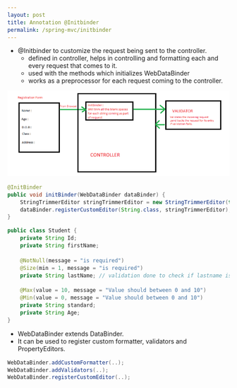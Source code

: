 ```yaml
---
layout: post
title: Annotation @Initbinder
permalink: /spring-mvc/initbinder
---
```


- @Initbinder to customize the request being sent to the controller.
  - defined in controller, helps in controlling and formatting each and every request that comes to it.
  - used with the methods which initializes WebDataBinder
  - works as a preprocessor for each request coming to the controller.

![](https://github.com/arpit04tripathi/files-cdn/raw/cdn/spring/spring-mvc/init-binder.png)

```java
@InitBinder
public void initBinder(WebDataBinder dataBinder) {
    StringTrimmerEditor stringTrimmerEditor = new StringTrimmerEditor(true);
    dataBinder.registerCustomEditor(String.class, stringTrimmerEditor);
}
```
```java
public class Student {
    private String Id;
    private String firstName;

    @NotNull(message = "is required")
    @Size(min = 1, message = "is required")
    private String lastName; // validation done to check if lastname is NULL

    @Max(value = 10, message = "Value should between 0 and 10")
    @Min(value = 0, message = "Value should between 0 and 10")
    private String standard;
    private String Age;
}
```

- WebDataBinder extends DataBinder.
- It can be used to register custom formatter, validators and PropertyEditors.

```java
WebDataBinder.addCustomFormatter(..);
WebDataBinder.addValidators(..);
WebDataBinder.registerCustomEditor(..);
```